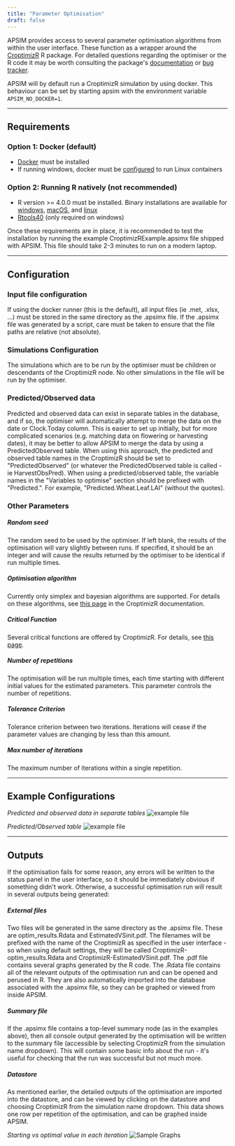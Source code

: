 ```yaml
---
title: "Parameter Optimisation"
draft: false
---
```


APSIM provides access to several parameter optimisation algorithms from within the user interface. These function as a wrapper around the [CroptimizR](https://sticsrpacks.github.io/CroptimizR/) R package. For detailed questions regarding the optimiser or the R code it may be worth consulting the package's [documentation](https://sticsrpacks.github.io/CroptimizR/) or [bug tracker](https://github.com/SticsRPacks/CroptimizR/issues).

APSIM will by default run a CroptimizR simulation by using docker. This behaviour can be set by starting apsim with the environment variable `APSIM_NO_DOCKER=1`.

---

## Requirements

### Option 1: Docker (default)

- [Docker](https://docs.docker.com/engine/install/) must be installed
- If running windows, docker must be [configured](https://docs.docker.com/desktop/windows/#switch-between-windows-and-linux-containers) to run Linux containers

### Option 2: Running R natively (not recommended)

- R version >= 4.0.0 must be installed. Binary installations are available for [windows](https://cran.r-project.org/bin/windows/base/), [macOS](https://cran.r-project.org/bin/macosx/), and [linux](https://cran.r-project.org/bin/linux/)
- [Rtools40](https://cran.r-project.org/bin/windows/Rtools/) (only required on windows)

Once these requirements are in place, it is recommended to test the installation by running the example CroptimizRExample.apsimx file shipped with APSIM. This file should take 2-3 minutes to run on a modern laptop.

---

## Configuration

### Input file configuration

If using the docker runner (this is the default), all input files (ie .met, .xlsx, ...) must be stored in the same directory as the .apsimx file. If the .apsimx file was generated by a script, care must be taken to ensure that the file paths are relative (not absolute).

### Simulations Configuration

The simulations which are to be run by the optimiser must be children or descendants of the CroptimizR node. No other simulations in the file will be run by the optimiser.

### Predicted/Observed data

Predicted and observed data can exist in separate tables in the database, and if so, the optimiser will automatically attempt to merge the data on the date or Clock.Today column. This is easier to set up initially, but for more complicated scenarios (e.g. matching data on flowering or harvesting dates), it may be better to allow APSIM to merge the data by using a PredictedObserved table. When using this approach, the predicted and observed table names in the CroptimizR should be set to "PredictedObserved" (or whatever the PredictedObserved table is called - ie HarvestObsPred). When using a predicted/observed table, the variable names in the "Variables to optimise" section should be prefixed with "Predicted.". For example, "Predicted.Wheat.Leaf.LAI" (without the quotes).

### Other Parameters

##### Random seed

The random seed to be used by the optimiser. If left blank, the results of the optimisation will vary slightly between runs. If specified, it should be an integer and will cause the results returned by the optimiser to be identical if run multiple times.

##### Optimisation algorithm

Currently only simplex and bayesian algorithms are supported. For details on these algorithms, see [this page](https://sticsrpacks.github.io/CroptimizR/articles/Available_parameter_estimation_algorithms.html) in the CroptimizR documentation.

##### Critical Function

Several critical functions are offered by CroptimizR. For details, see [this page](https://sticsrpacks.github.io/CroptimizR/reference/ls_criteria.html).

##### Number of repetitions

The optimisation will be run multiple times, each time starting with different initial values for the estimated parameters. This parameter controls the number of repetitions.

##### Tolerance Criterion

Tolerance criterion between two iterations. Iterations will cease if the parameter values are changing by less than this amount.

##### Max number of iterations

The maximum number of iterations within a single repetition.

---
## Example Configurations

*Predicted and observed data in separate tables*
![example file](/images/Usage.CroptimizR.ExampleFile.png)

*Predicted/Observed table*
![example file](/images/Usage.CroptimizR.ExampleFile.POTable.png)

---
## Outputs

If the optimisation fails for some reason, any errors will be written to the status panel in the user interface, so it should be immediately obvious if something didn't work. Otherwise, a successful optimisation run will result in several outputs being generated:

##### External files

Two files will be generated in the same directory as the .apsimx file. These are optim_results.Rdata and EstimatedVSinit.pdf. The filenames will be prefixed with the name of the CroptimizR as specified in the user interface - so when using default settings, they will be called CroptimizR-optim_results.Rdata and CroptimizR-EstimatedVSinit.pdf. The .pdf file contains several graphs generated by the R code. The .Rdata file contains all of the relevant outputs of the optimisation run and can be opened and perused in R. They are also automatically imported into the database associated with the .apsimx file, so they can be graphed or viewed from inside APSIM.

##### Summary file

If the .apsimx file contains a top-level summary node (as in the examples above), then all console output generated by the optimisation will be written to the summary file (accessible by selecting CroptimizR from the simulation name dropdown). This will contain some basic info about the run - it's useful for checking that the run was successful but not much more.

##### Datastore

As mentioned earlier, the detailed outputs of the optimisation are imported into the datastore, and can be viewed by clicking on the datastore and choosing CroptimizR from the simulation name dropdown. This data shows one row per repetition of the optimisation, and can be graphed inside APSIM.

*Starting vs optimal value in each iteration*
![Sample Graphs](/images/Usage.CroptimizR.Graphs.png)